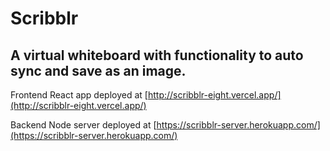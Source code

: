 # Scribblr

## A virtual whiteboard with functionality to auto sync and save as an image.

Frontend React app deployed at [http://scribblr-eight.vercel.app/](http://scribblr-eight.vercel.app/)

Backend Node server deployed at [https://scribblr-server.herokuapp.com/](https://scribblr-server.herokuapp.com/)
